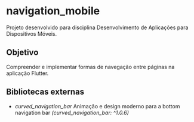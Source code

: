 # navigation_mobile

Projeto desenvolvido para disciplina Desenvolvimento de Aplicações para Dispositivos Móveis.

## Objetivo

Compreender e implementar formas de navegação entre páginas na aplicação Flutter.

## Bibliotecas externas

- *curved_navigation_bar*
    Animação e design moderno para a bottom navigation bar _(curved_navigation_bar: ^1.0.6)_
